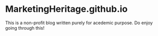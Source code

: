 # MarketingHeritage.github.io

This is a non-profit blog written purely for acedemic purpose. Do enjoy going through this!
